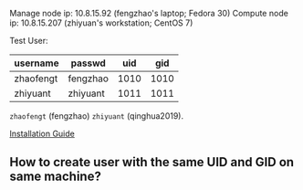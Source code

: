Manage node ip: 10.8.15.92 (fengzhao's laptop; Fedora 30)
Compute node ip: 10.8.15.207 (zhiyuan's workstation; CentOS 7)

Test User: 

| username  | passwd   | uid  | gid  |
|-----------|----------|------|------|
| zhaofengt | fengzhao | 1010 | 1010 |
| zhiyuant  | zhiyuant | 1011 | 1011 |


`zhaofengt` (fengzhao)
`zhiyuant` (qinghua2019).

[Installation Guide](https://www.slothparadise.com/how-to-install-slurm-on-centos-7-cluster/)

## How to create user with the same UID and GID on same machine?